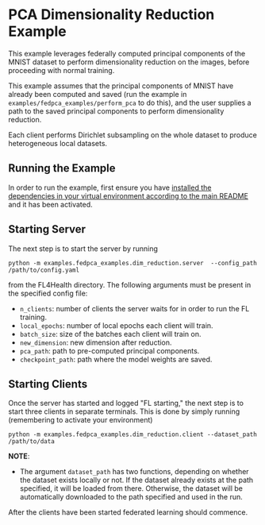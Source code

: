 # PCA Dimensionality Reduction Example
This example leverages federally computed principal components of the MNIST dataset to perform dimensionality reduction on the images, before proceeding with normal training.

This example assumes that the principal components of MNIST have already been computed and saved (run the example in `examples/fedpca_examples/perform_pca` to do this), and the user supplies a path to the saved principal components to perform dimensionality reduction.

Each client performs Dirichlet subsampling on the whole dataset to produce heterogeneous local datasets.

## Running the Example
In order to run the example, first ensure you have [installed the dependencies in your virtual environment according to the main README](/README.md#development-requirements) and it has been activated.

## Starting Server

The next step is to start the server by running
```
python -m examples.fedpca_examples.dim_reduction.server  --config_path /path/to/config.yaml
```
from the FL4Health directory. The following arguments must be present in the specified config file:
* `n_clients`: number of clients the server waits for in order to run the FL training.
* `local_epochs`: number of local epochs each client will train.
* `batch_size`: size of the batches each client will train on.
* `new_dimension`: new dimension after reduction.
* `pca_path`: path to pre-computed principal components.
* `checkpoint_path`: path where the model weights are saved.
## Starting Clients

Once the server has started and logged "FL starting," the next step is to start three
clients in separate terminals. This is done by simply running (remembering to activate your environment)
```
python -m examples.fedpca_examples.dim_reduction.client --dataset_path /path/to/data
```
**NOTE**:

* The argument `dataset_path` has two functions, depending on whether the dataset exists locally or not. If
the dataset already exists at the path specified, it will be loaded from there. Otherwise, the dataset will be
automatically downloaded to the path specified and used in the run.

After the clients have been started federated learning should commence.
